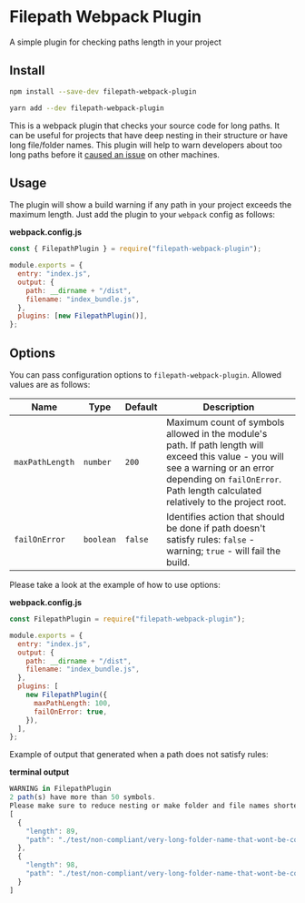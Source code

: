 # Filepath Webpack Plugin

A simple plugin for checking paths length in your project

## Install

```sh
npm install --save-dev filepath-webpack-plugin
```

```sh
yarn add --dev filepath-webpack-plugin
```

This is a webpack plugin that checks your source code for long paths. It can be useful for projects that have deep nesting in their structure or have long file/folder names. This plugin will help to warn developers about too long paths before it [caused an issue](https://stackoverflow.com/questions/22575662/filename-too-long-in-git-for-windows/22575737#22575737) on other machines.

## Usage

The plugin will show a build warning if any path in your project exceeds the maximum length. Just add the plugin to your `webpack` config as follows:

**webpack.config.js**

```js
const { FilepathPlugin } = require("filepath-webpack-plugin");

module.exports = {
  entry: "index.js",
  output: {
    path: __dirname + "/dist",
    filename: "index_bundle.js",
  },
  plugins: [new FilepathPlugin()],
};
```

## Options

You can pass configuration options to `filepath-webpack-plugin`. Allowed values are as follows:

| Name            | Type      | Default | Description                                                                                                                                                                                                          |
| --------------- | --------- | ------- | -------------------------------------------------------------------------------------------------------------------------------------------------------------------------------------------------------------------- |
| `maxPathLength` | `number`  | `200`   | Maximum count of symbols allowed in the module's path. If path length will exceed this value - you will see a warning or an error depending on `failOnError`. Path length calculated relatively to the project root. |
| `failOnError`   | `boolean` | `false` | Identifies action that should be done if path doesn't satisfy rules: `false` - warning; `true` - will fail the build.                                                                                                  |

Please take a look at the example of how to use options:

**webpack.config.js**

```js
const FilepathPlugin = require("filepath-webpack-plugin");

module.exports = {
  entry: "index.js",
  output: {
    path: __dirname + "/dist",
    filename: "index_bundle.js",
  },
  plugins: [
    new FilepathPlugin({
      maxPathLength: 100,
      failOnError: true,
    }),
  ],
};
```

Example of output that generated when a path does not satisfy rules:

**terminal output**

```js
WARNING in FilepathPlugin
2 path(s) have more than 50 symbols.
Please make sure to reduce nesting or make folder and file names shorter:
[
  {
    "length": 89,
    "path": "./test/non-compliant/very-long-folder-name-that-wont-be-compliant-with-length-restriction"
  },
  {
    "length": 98,
    "path": "./test/non-compliant/very-long-folder-name-that-wont-be-compliant-with-length-restriction/other.js"
  }
]
```
